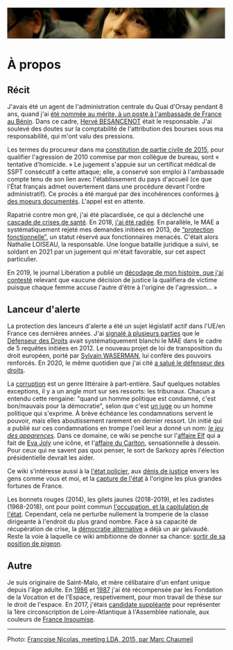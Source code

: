 ![marc-chaumeil](../_aux/marc-chaumeil.png)

# À propos

## Récit

J'avais été un agent de l'administration centrale du Quai d'Orsay pendant 8 ans,
quand j'ai [été nommée au mérite, à un poste à l'ambassade de France au Bénin](pieces/82f04043/82f04043.pdf). 
Dans ce cadre, [Hervé BESANCENOT](https://www.whoswho.fr/bio/herve-besancenot_57889) était le responsable.
J'ai soulevé des doutes sur la comptabilité de l'attribution des bourses sous ma responsabilité, qui m'ont valu des pressions.

Les termes du procureur dans ma [constitution de partie civile de 2015](./demarches/aplogan.md),
pour qualifier l'agression de 2010 commise par mon collègue de bureau,
sont « tentative d'homicide. » Le jugement s'appuie sur un certificat médical de SSPT consécutif à cette attaque;
elle, a conservé son emploi à l'ambassade compte tenu de son lien avec l'établissement du pays d'accueil
(ce que l'État français admet ouvertement dans une procédure devant l'ordre administratif).
Ce procès a été marqué par des incohérences conformes [à des moeurs documentés](./vp/denijust.md#jl2014).
L'appel est en attente.

Rapatrié contre mon gré, j'ai été placardisée,
ce qui a déclenché une [cascade de crises de santé](./demarches/autre.md#a999fcb2).
En 2018, [j'ai été radiée](./demarches/radiation.md). En parallèle,
le MAE a systématiquement rejeté mes demandes initiées en 2013,
de [“protection fonctionnelle”](./demarches/pf.md),
un statut réservé aux fonctionnaires menacés. C'était alors Nathalie LOISEAU, la responsable.
Une longue bataille juridique a suivi, se soldant en 2021 par un jugement qui m'était favorable, sur cet aspect particulier.

En 2019, le journal Libération a publié un [décodage de mon histoire, que j'ai contesté](./demarches/medias.md#pezetnicolas)
relevant que «aucune décision de justice la qualifiera de victime puisque chaque femme accuse l'autre d'être à l'origine de l'agression... »
 

## Lanceur d'alerte

La protection des lanceurs d'alerte a été un sujet législatif actif dans l'UE/en France ces dernières années.
J'ai [signalé à plusieurs parties](./demarches/influence.md) que le [Défenseur des Droits](https://twitter.com/Defenseurdroits) avait systématiquement blanchi le MAE
dans le cadre de 5 requêtes initiées en 2012.
Le nouveau projet de loi de transposition du droit européen, 
porté par [Sylvain WASERMAN](https://twitter.com/SylvainWaserman), 
lui confère des pouvoirs renforcés. 
En 2020, le même quotidien que j'ai cité [a salué le défenseur des droits](./vp/parlement.md#touboninesp).

La [corruption](./vp/corruption.md) est un genre littéraire à part-entière. Sauf quelques notables exceptions, il y a un angle mort sur ses ressorts: les tribunaux. Chacun a entendu cette rengaine: "quand un homme politique est condamné, c'est bon/mauvais pour la démocratie", selon que c'est [un juge](vp/corruption.md#joly2021revolue) ou un homme politique qui s'exprime. À brève échéance les condamnations servent le pouvoir, mais elles aboutissement rarement en dernier ressort. 
Un initié qui a publié sur ces condamnations en trompe l'oeil leur a donné un nom: [_le jeu des apparences_](./vp/corruption.md#japparences). Dans ce domaine, ce wiki se penche sur l'[affaire Elf](vp/elf.md) qui a fait de [Eva Joly](https://twitter.com/EvaJoly) une icône,  et l'[affaire du Carlton](vp/carlton.md),
sensationnelle à dessein. Pour ceux qui ne savent pas quoi penser, le sort de Sarkozy après l'élection présidentielle devrait les aider. 

Ce wiki s'intéresse aussi à la [l'état policier](./vp/etatpolicier.md), aux [dénis de justice](vp/denijust.md) envers les gens comme vous et moi, et la [capture de l'état](vp/capturetat.md) à l'origine les plus grandes fortunes de France.

Les bonnets rouges (2014), les gilets jaunes (2018-2019), et les zadistes (1968-2018),
ont pour point commun [l'occupation, et la capitulation de l'état](./vp/democralter.md#lecoq2018projets).
Cependant, cela ne perturbe nullement la tromperie de la classe dirigeante à l'endroit du plus grand nombre. 
Face à sa capacité de récupération de crise, la [démocratie alternative](./vp/democralter.md) a déjà un air galvaudé.
Reste la voie à laquelle ce wiki ambitionne de donner sa chance: [sortir de sa position de pigeon](./vp/robenoire.md#carage2015demontg).

## Autre
Je suis originaire de Saint-Malo, et mère célibataire d'un enfant unique depuis l'âge adulte.  En [1986](../pieces/identifiant/829cbd9) et [1987](../pieces/identifiant/b5b09b6e) j'ai été récompensée par les Fondation de la Vocation et de l'Espace, respetivement, pour mon travail de thèse sur le droit de l'espace. En 2017, j'étais [candidate suppléante](http://www.nantes-infos.fr/legislatives-1ere-circonscription-de-la-loire-atlantique-christophe-le-tallec-et-francoise-nicolas-candidats-de-la-france-insoumise-3-5-137.html) pour représenter la 1ère circonscription de Loire-Atlantique à l'Assemblée nationale, aux couleurs de [France Insoumise](https://twitter.com/FranceInsoumise).

---
Photo: [Françoise Nicolas, meeting LDA, 2015, par Marc Chaumeil](https://www.liberation.fr/resizer/Ygw6gn4dOU3szIG7zi8ZbVTAkFM=/800x0/filters:format(jpg):quality(70)/cloudfront-eu-central-1.images.arcpublishing.com/liberation/6LH7K6MIGVT62DR63VG463FTWM.jpg)

